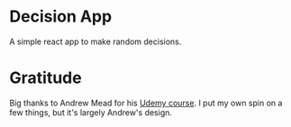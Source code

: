 # Decision App

A simple react app to make random decisions.

# Gratitude

Big thanks to Andrew Mead for his [Udemy course](https://www.udemy.com/course/react-2nd-edition/). I put my own spin on a few things, but it's largely Andrew's design.
